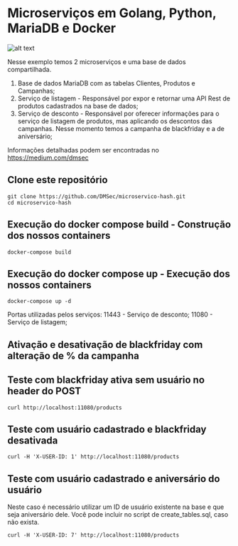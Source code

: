 # Microserviços em Golang, Python, MariaDB e Docker


![alt text](https://cdn-images-1.medium.com/max/800/1*I5kMbgX4qZkycpOFlcEbdw.png)



Nesse exemplo temos 2 microserviços e uma base de dados compartilhada.

1) Base de dados MariaDB com as tabelas Clientes, Produtos e Campanhas;
2) Serviço de listagem - Responsável por expor e retornar uma API Rest de produtos cadastrados na base de dados;
3) Serviço de desconto - Responsável por oferecer informações para o serviço de listagem de produtos, mas aplicando os descontos das campanhas. Nesse momento temos a campanha de blackfriday e a de aniversário;


Informações detalhadas podem ser encontradas no https://medium.com/dmsec

## Clone este repositório

```
git clone https://github.com/DMSec/microservico-hash.git
cd microservico-hash
```

## Execução do docker compose build - Construção dos nossos containers
```
docker-compose build
```
## Execução do docker compose up - Execução dos nossos containers
```
docker-compose up -d
```

Portas utilizadas pelos serviços:
11443 - Serviço de desconto;
11080 - Serviço de listagem;

## Ativação e desativação de blackfriday com alteração de % da campanha


## Teste com blackfriday ativa sem usuário no header do POST
```
curl http://localhost:11080/products
```

## Teste com usuário cadastrado e blackfriday desativada
```
curl -H 'X-USER-ID: 1' http://localhost:11080/products
```

## Teste com usuário cadastrado e aniversário do usuário

Neste caso é necessário utilizar um ID de usuário existente na base e que seja aniversário dele. Você pode incluir no script de create_tables.sql, caso não exista.

```
curl -H 'X-USER-ID: 7' http://localhost:11080/products
```

